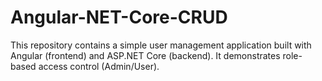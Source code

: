 # Angular-NET-Core-CRUD
This repository contains a simple user management application built with Angular (frontend) and ASP.NET Core (backend). It demonstrates role-based access control (Admin/User).
